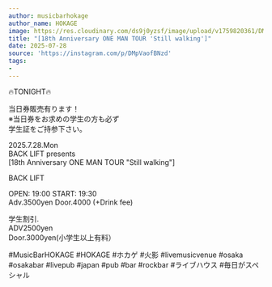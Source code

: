 ```yaml
---
author: musicbarhokage
author_name: HOKAGE
image: https://res.cloudinary.com/ds9j0yzsf/image/upload/v1759820361/DMpVaofBNzd.jpg
title: "[18th Anniversary ONE MAN TOUR 'Still walking']"
date: 2025-07-28
source: 'https://instagram.com/p/DMpVaofBNzd'
tags:
- 
---
```

🔥TONIGHT🔥

当日券販売有ります！<br>
※当日券をお求めの学生の方も必ず<br>
学生証をご持参下さい。

2025.7.28.Mon<br>
BACK LIFT presents                 <br>
[18th Anniversary ONE MAN TOUR "Still walking"]

BACK LIFT

OPEN: 19:00 START: 19:30<br>
Adv.3500yen Door.4000 (+Drink fee)

学生割引.<br>
ADV2500yen <br>
Door.3000yen(小学生以上有料）

#MusicBarHOKAGE #HOKAGE #ホカゲ #火影 #livemusicvenue #osaka #osakabar #livepub #japan #pub #bar #rockbar #ライブハウス #毎日がスペシャル